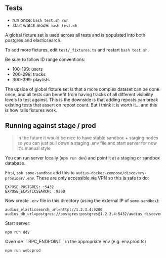 ## Tests

* run once: `bash test.sh run`
* start watch mode: `bash test.sh`

A global fixture set is used across all tests
and is populated into both postgres and elasticsearch.

To add more fixtures, edit `test/_fixtures.ts` and restart `bash test.sh`.

Be sure to follow ID range conventions:
* 100-199: users
* 200-299: tracks
* 300-399: playlists

The upside of global fixture set is that a more complex dataset can be done once, and all tests can benefit from having tracks of all different visibility levels to test against.
This is the downside is that adding reposts can break existing tests that assert on repost count.
But I think it is worth it... and this is how rails fixtures work.

## Running against stage / prod

> in the future it would be nice to have stable sandbox + staging nodes
> so you can just pull down a staging .env file and start server
> for now it's manual style

You can run server locally (`npm run dev`) and point it at a staging or sandbox database.

First, `ssh some-sandbox` add this to `audius-docker-compose/discovery-provider/.env`.
These are only accessible via VPN so this is safe to do:

```
EXPOSE_POSTGRES: :5432
EXPOSE_ELASTICSEARCH: :9200
```

Now create `.env` file in this directory
(using the external IP of `some-sandbox`):

```
audius_elasticsearch_url=http://1.2.3.4:9200
audius_db_url=postgres://postgres:postgres@1.2.3.4:5432/audius_discovery
```

Start server:

```
npm run dev
```

Override `TRPC_ENDPOINT`` in the appropriate env (e.g. env.prod.ts)

```
npm run web:prod
```
